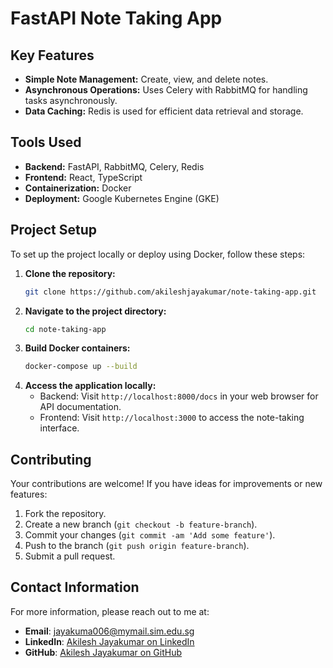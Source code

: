 # FastAPI Note Taking App

## Key Features

- **Simple Note Management:** Create, view, and delete notes.
- **Asynchronous Operations:** Uses Celery with RabbitMQ for handling tasks asynchronously.
- **Data Caching:** Redis is used for efficient data retrieval and storage.

## Tools Used

- **Backend:** FastAPI, RabbitMQ, Celery, Redis
- **Frontend:** React, TypeScript
- **Containerization:** Docker
- **Deployment:** Google Kubernetes Engine (GKE)

## Project Setup

To set up the project locally or deploy using Docker, follow these steps:

1. **Clone the repository:**
   ```bash
   git clone https://github.com/akileshjayakumar/note-taking-app.git
   ```
2. **Navigate to the project directory:**
   ```bash
   cd note-taking-app
   ```
3. **Build Docker containers:**
   ```bash
   docker-compose up --build
   ```
4. **Access the application locally:**
   - Backend: Visit `http://localhost:8000/docs` in your web browser for API documentation.
   - Frontend: Visit `http://localhost:3000` to access the note-taking interface.

## Contributing

Your contributions are welcome! If you have ideas for improvements or new features:

1. Fork the repository.
2. Create a new branch (`git checkout -b feature-branch`).
3. Commit your changes (`git commit -am 'Add some feature'`).
4. Push to the branch (`git push origin feature-branch`).
5. Submit a pull request.

## Contact Information

For more information, please reach out to me at:

- **Email**: jayakuma006@mymail.sim.edu.sg
- **LinkedIn**: [Akilesh Jayakumar on LinkedIn](https://www.linkedin.com/in/akileshjayakumar/)
- **GitHub**: [Akilesh Jayakumar on GitHub](https://github.com/akileshjayakumar)
